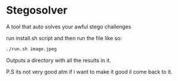 # Stegosolver
A tool that auto solves your awful stego challenges 

run install.sh script and then run the file like so:

```bash
./run.sh image.jpeg
```

Outputs a directory with all the results in it.

P.S its not very good atm if i want to make it good il come back to it.
